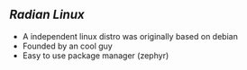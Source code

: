  ## ***Radian Linux***
  - A independent linux distro was originally based on debian
  - Founded by an cool guy
  - Easy to use package manager (zephyr)
